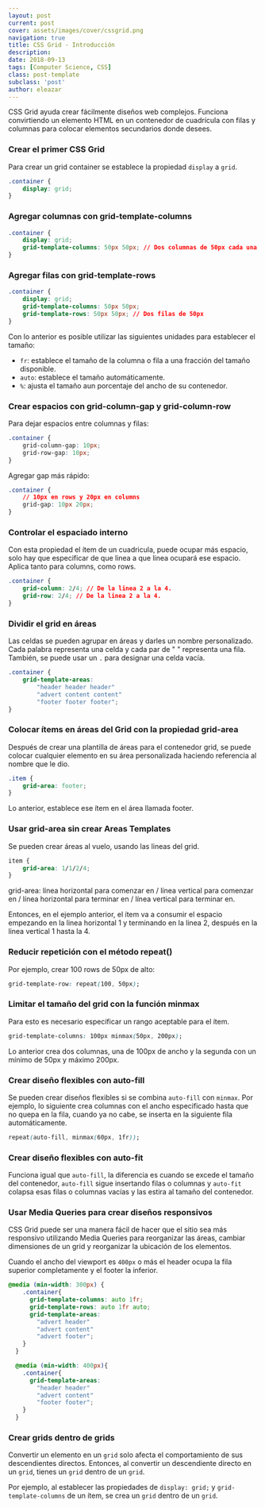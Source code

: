 ```yaml
---
layout: post
current: post
cover: assets/images/cover/cssgrid.png
navigation: true
title: CSS Grid - Introducción
description:
date: 2018-09-13
tags: [Computer Science, CSS]
class: post-template
subclass: 'post'
author: eleazar
---
```


CSS Grid ayuda crear fácilmente diseños web complejos. Funciona convirtiendo un elemento HTML en un contenedor de cuadrícula con filas y columnas para colocar elementos secundarios donde desees.

### Crear el primer CSS Grid

Para crear un grid container se establece la propiedad `display` a `grid`.

```css
.container {
    display: grid;
}
```

### Agregar columnas con grid-template-columns


```css
.container {
    display: grid;
    grid-template-columns: 50px 50px; // Dos columnas de 50px cada una
}
```

### Agregar filas con grid-template-rows


```css
.container {
    display: grid;
    grid-template-columns: 50px 50px;
    grid-template-rows: 50px 50px; // Dos filas de 50px
}
```

Con lo anterior es posible utilizar las siguientes unidades para establecer el tamaño:

- `fr`: establece el tamaño de la columna o fila a una fracción del tamaño disponible.
- `auto`: establece el tamaño automáticamente.
- `%`: ajusta el tamaño aun porcentaje del ancho de su contenedor.

### Crear espacios con grid-column-gap y grid-column-row

Para dejar espacios entre columnas y filas:

```css
.container {
    grid-column-gap: 10px;
    grid-row-gap: 10px;
}
```

Agregar gap más rápido:

```css
.container {
    // 10px en rows y 20px en columns
    grid-gap: 10px 20px;
}
```

### Controlar el espaciado interno

Con esta propiedad el ítem de un cuadricula, puede ocupar más espacio, solo hay que especificar de que linea a que linea ocupará ese espacio. Aplica tanto para columns, como rows.

```css
.container {
    grid-column: 2/4; // De la linea 2 a la 4.
    grid-row: 2/4; // De la linea 2 a la 4.
}
```

### Dividir el grid en áreas

Las celdas se pueden agrupar en áreas y darles un nombre personalizado. Cada palabra representa una celda y cada par de " " representa una fila. También, se puede usar un `.` para designar una celda vacía.

```css
.container {
    grid-template-areas:
        "header header header"
        "advert content content"
        "footer footer footer";
}
```

### Colocar ítems en áreas del Grid con la propiedad grid-area

Después de crear una plantilla de áreas para el contenedor grid, se puede colocar cualquier elemento en su área personalizada haciendo referencia al nombre que le dio.

```css
.item {
    grid-area: footer;
}
```

Lo anterior, establece ese ítem en el área llamada footer.

### Usar grid-area sin crear Areas Templates

Se pueden crear áreas al vuelo, usando las lineas del grid.

```css
item {
    grid-area: 1/1/2/4;
}
```

grid-area: línea horizontal para comenzar en / línea vertical para comenzar en / línea horizontal para terminar en / línea vertical para terminar en.

Entonces, en el ejemplo anterior, el ítem va a consumir el espacio empezando en la linea horizontal 1 y terminando en la linea 2, después en la linea vertical 1 hasta la 4.

### Reducir repetición con el método repeat()

Por ejemplo, crear 100 rows de 50px de alto:

```css
grid-template-row: repeat(100, 50px);
```

### Limitar el tamaño del grid con la función minmax

Para esto es necesario especificar un rango aceptable para el ítem.

```css
grid-template-columns: 100px minmax(50px, 200px);
```

Lo anterior crea dos columnas, una de 100px de ancho y la segunda con un mínimo de 50px y máximo 200px.

### Crear diseño flexibles con auto-fill

Se pueden crear diseños flexibles si se combina `auto-fill` con `minmax`. Por ejemplo, lo siguiente crea columnas con el ancho especificado hasta que no quepa en la fila, cuando ya no cabe, se inserta en la siguiente fila automáticamente.

```css
repeat(auto-fill, minmax(60px, 1fr));
```

### Crear diseño flexibles con auto-fit

Funciona igual que `auto-fill`, la diferencia es cuando se excede el tamaño del contenedor, `auto-fill` sigue insertando filas o columnas y `auto-fit` colapsa esas filas o columnas vacías y las estira al tamaño del contenedor.

### Usar Media Queries para crear diseños responsivos

CSS Grid puede ser una manera fácil de hacer que el sitio sea más responsivo utilizando Media Queries para reorganizar las áreas, cambiar dimensiones de un grid y reorganizar la ubicación de los elementos.

Cuando el ancho del viewport es `400px` o más el header ocupa la fila superior completamente y el footer la inferior.

```css
@media (min-width: 300px) {
    .container{
      grid-template-columns: auto 1fr;
      grid-template-rows: auto 1fr auto;
      grid-template-areas:
        "advert header"
        "advert content"
        "advert footer";
    }
  }

  @media (min-width: 400px){
    .container{
      grid-template-areas:
        "header header"
        "advert content"
        "footer footer";
    }
  }
```

### Crear grids dentro de grids

Convertir un elemento en un `grid` solo afecta el comportamiento de sus descendientes directos. Entonces, al convertir un descendiente directo en un `grid`, tienes un `grid` dentro de un `grid`.

Por ejemplo, al establecer las propiedades de `display: grid;` y `grid-template-columns` de un ítem, se crea un `grid` dentro de un `grid`.
